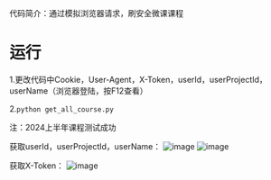 代码简介：通过模拟浏览器请求，刷安全微课课程

# 运行
1.更改代码中Cookie，User-Agent，X-Token，userId，userProjectId，userName（浏览器登陆，按F12查看）

2.`python get_all_course.py`

注：2024上半年课程测试成功

获取userId，userProjectId，userName：
![image](https://github.com/user-attachments/assets/b62e0c40-3e06-4eea-abc9-f724e271855c)
![image](https://github.com/user-attachments/assets/69575c68-ead7-453e-a592-ffd5a05a1bdd)


获取X-Token：
![image](https://github.com/user-attachments/assets/bf83fb75-111b-4b4b-a699-80055bae51fe)


